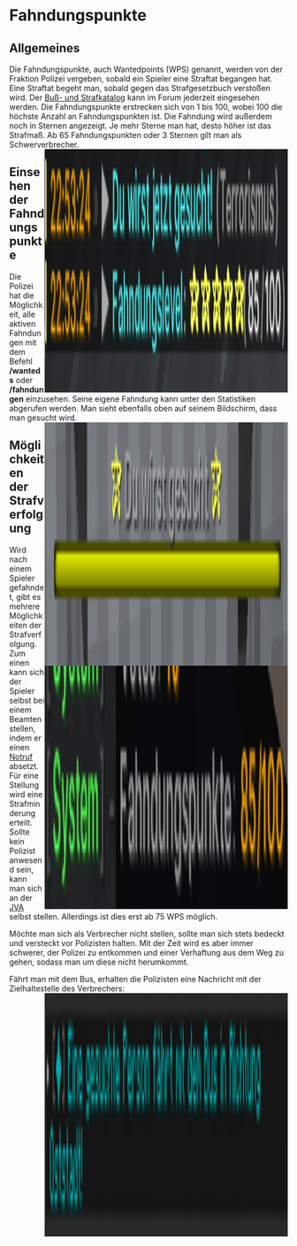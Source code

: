 # Fahndungspunkte

## Allgemeines
Die Fahndungspunkte, auch Wantedpoints (WPS) genannt, werden von der Fraktion Polizei vergeben, sobald ein Spieler eine Straftat begangen hat. Eine Straftat begeht man, sobald gegen das Strafgesetzbuch verstoßen wird. Der [Buß- und Strafkatalog](https://germanrp.eu/forum/index.php?thread/831-wichtig-bu%C3%9F-und-strafkatalog/) kann im Forum jederzeit eingesehen werden. Die Fahndungspunkte erstrecken sich von 1 bis 100, wobei 100 die höchste Anzahl an Fahndungspunkten ist. Die Fahndung wird außerdem noch in Sternen angezeigt. Je mehr Sterne man hat, desto höher ist das Strafmaß. Ab 65 Fahndungspunkten oder 3 Sternen gilt man als Schwerverbrecher.
<img align="right" width="440" height="440" src="../../../assets/image/allgemein/fahndungspunkte/FahndungErhalten.png">

## Einsehen der Fahndungspunkte
Die Polizei hat die Möglichkeit, alle aktiven Fahndungen mit dem Befehl **/wanteds** oder **/fahndungen** einzusehen. Seine eigene Fahndung kann unter den Statistiken abgerufen werden. Man sieht ebenfalls oben auf seinem Bildschirm, dass man gesucht wird.
<img align="right" width="440" height="440" src="../../../assets/image/allgemein/fahndungspunkte/FahndungBossbar.png">
<img align="right" width="440" height="440" src="../../../assets/image/allgemein/fahndungspunkte/FahndungspunkteStats.png">

## Möglichkeiten der Strafverfolgung
Wird nach einem Spieler gefahndet, gibt es mehrere Möglichkeiten der Strafverfolgung. Zum einen kann sich der Spieler selbst bei einem Beamten stellen, indem er einen [Notruf](../../pages/allgemein/notrufe.md) absetzt. Für eine Stellung wird eine Strafminderung erteilt. Sollte kein Polizist anwesend sein, kann man sich an der [JVA](../../pages/orte/jva.md) selbst stellen. Allerdings ist dies erst ab 75 WPS möglich.

Möchte man sich als Verbrecher nicht stellen, sollte man sich stets bedeckt und versteckt vor Polizisten halten. Mit der Zeit wird es aber immer schwerer, der Polizei zu entkommen und einer Verhaftung aus dem Weg zu gehen, sodass man um diese nicht herumkommt.

Fährt man mit dem Bus, erhalten die Polizisten eine Nachricht mit der Zielhaltestelle des Verbrechers:
<img align="right" width="440" height="440" src="../../../assets/image/allgemein/fahndungspunkte/FahndungBus.png">
